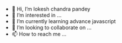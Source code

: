 - 👋 Hi, I’m lokesh chandra pandey
- 👀 I’m interested in ...
- 🌱 I’m currently learning advance javascript
- 💞️ I’m looking to collaborate on ...
- 📫 How to reach me ...


